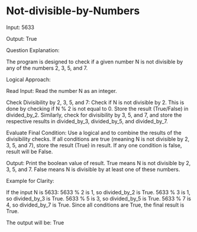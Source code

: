 # Not-divisible-by-Numbers

Input: 5633

Output: True

Question Explanation:

The program is designed to check if a given number N is not divisible by any of the numbers 2, 3, 5, and 7. 

Logical Approach:

Read Input:
Read the number N as an integer.

Check Divisibility by 2, 3, 5, and 7:
Check if N is not divisible by 2. This is done by checking if N % 2 is not equal to 0. Store the result (True/False) in divided_by_2.
Similarly, check for divisibility by 3, 5, and 7, and store the respective results in divided_by_3, divided_by_5, and divided_by_7.

Evaluate Final Condition:
Use a logical and to combine the results of the divisibility checks. If all conditions are true (meaning N is not divisible by 2, 3, 5, and 7), store the result (True) in result. If any one condition is false, result will be False.

Output:
Print the boolean value of result. True means N is not divisible by 2, 3, 5, and 7. False means N is divisible by at least one of these numbers.

Example for Clarity:

If the input N is 5633:
5633 % 2 is 1, so divided_by_2 is True.
5633 % 3 is 1, so divided_by_3 is True.
5633 % 5 is 3, so divided_by_5 is True.
5633 % 7 is 4, so divided_by_7 is True.
Since all conditions are True, the final result is True.

The output will be: True

